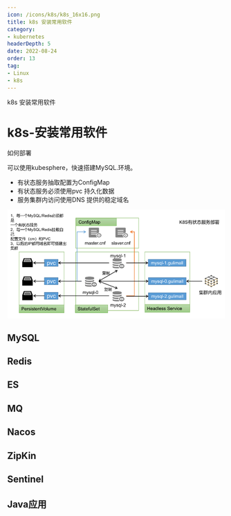 ```yaml
---
icon: /icons/k8s/k8s_16x16.png
title: k8s 安装常用软件
category: 
- kubernetes
headerDepth: 5
date: 2022-08-24
order: 13
tag:
- Linux
- k8s
---
```


k8s 安装常用软件

<!-- more -->

# k8s-安装常用软件

如何部署

可以使用kubesphere，快速搭建MySQL.环境。

- 有状态服务抽取配置为ConfigMap
- 有状态服务必须使用pvc 持久化数据
- 服务集群内访问使用DNS 提供的稳定域名

![](./install-application.assets/true-image-20220501211906409.png)

## MySQL

## Redis

## ES

## MQ

## Nacos

## ZipKin

## Sentinel

## Java应用

